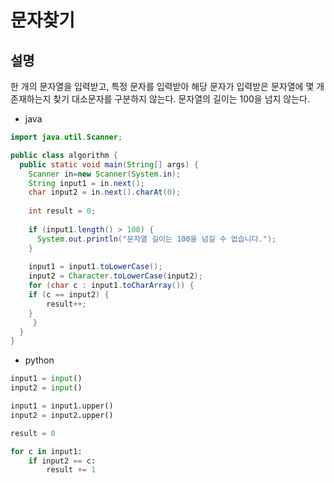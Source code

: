 # 문자찾기

## 설명
한 개의 문자열을 입력받고, 특정 문자를 입력받아 해당 문자가 입력받은 문자열에 몇 개 존재하는지 찾기
대소문자를 구분하지 않는다. 문자열의 길이는 100을 넘지 않는다.

- java
```java
import java.util.Scanner;

public class algorithm {
  public static void main(String[] args) {
    Scanner in=new Scanner(System.in);
    String input1 = in.next();
    char input2 = in.next().charAt(0);
    
    int result = 0;
    
    if (input1.length() > 100) {
      System.out.println("문자열 길이는 100을 넘길 수 없습니다.");
    }
    
    input1 = input1.toLowerCase();
    input2 = Character.toLowerCase(input2);
    for (char c : input1.toCharArray()) {
	if (c == input2) {
		result++;
	}
     }
  }
}
```

- python
```python
input1 = input()
input2 = input()

input1 = input1.upper()
input2 = input2.upper()

result = 0

for c in input1:
    if input2 == c:
        result += 1
```
